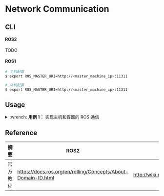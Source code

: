 # Network Communication

## CLI

<!-- tabs:start -->

#### **ROS2**

TODO

#### **ROS1**

```bash
# 主机配置
$ export ROS_MASTER_URI=http://<master_machine_ip>:11311

# 从机配置
$ export ROS_MASTER_URI=http://<master_machine_ip>:11311
```

<!-- tabs:end -->

## Usage

<details>
    <summary>:wrench: <b>用例 1：</b>
        实现主机和容器的 ROS 通信
    </summary>

<!-- tabs:start -->

#### **ROS2**

```bash
# 已测试如下组合
# 主机 Noetic 和 容器 Noetic
# 主机 Noetic 和 容器 Melodic

（主机）$ docker run -it --net=host --rm <镜像名>

# 用例：主机和容器端可互换
（主机）$ roscore
（主机）$ rosrun roscpp_tutorials talker
（容器）$ rosrun roscpp_tutorials listener
```

#### **ROS1**

```bash
# 测试环境（humble）

# 不需要 --ipc=host --net=host --pid=host -v /dev/shm:/dev/shm
（主机）$ docker run -it --net=host --rm <镜像名>

# 安装依赖（可互相切换）
$ sudo apt install ros-${ROS_DISTRO}-rmw-connextdds
$ RMW_IMPLEMENTATION=rmw_connextdds ros2 run demo_nodes_cpp talker
$ RMW_IMPLEMENTATION=rmw_connextdds ros2 run demo_nodes_cpp listener

# 实测如下 DDS 不起作用
$ sudo apt install ros-${ROS_DISTRO}-rmw-fastrtps-cpp
$ RMW_IMPLEMENTATION=rmw_fastrtps_cpp ros2 run demo_nodes_cpp talker
$ RMW_IMPLEMENTATION=rmw_fastrtps_cpp ros2 run demo_nodes_cpp listener

$ sudo apt install ros-${ROS_DISTRO}-rmw-cyclonedds-cpp
$ RMW_IMPLEMENTATION=rmw_cyclonedds_cpp ros2 run demo_nodes_cpp talker
$ RMW_IMPLEMENTATION=rmw_cyclonedds_cpp ros2 run demo_nodes_cpp listener

# 缺乏可用证书
$ RMW_IMPLEMENTATION=rmw_gurumdds_cpp ros2 run demo_nodes_cpp talker
$ RMW_IMPLEMENTATION=rmw_gurumdds_cpp ros2 run demo_nodes_cpp listener
```

<!-- tabs:end -->

实测 ROS1 和 ROS2 都不需要如下 Dockefile 配置

```dockerfile
# Dockerfile
ARG USER_NAME=<用户名>
RUN useradd ${USER_NAME} -m -G sudo -u 1000 -s /bin/bash && yes ${USER_NAME} | passwd ${USER_NAME}
USER ${USER_NAME}
```

已参考资料：

- [ROS2 topics on Docker detected by host but can't subscribe](https://github.com/eProsima/Fast-DDS/issues/2956)

</details>

## Reference

| 摘要   | ROS2                                                          | ROS1                                 |
|------|---------------------------------------------------------------|--------------------------------------|
| 官方教程 | https://docs.ros.org/en/rolling/Concepts/About-Domain-ID.html | http://wiki.ros.org/ROS/NetworkSetup |

